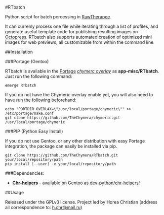 #RTbatch

Python script for batch porcessing in [RawTherapee](https://en.wikipedia.org/wiki/RawTherapee).

It can currenly process one file while iterating through a list of profiles, and generate useful template code for publishing resulting images on [Octopress](https://github.com/imathis/octopress). 
RTbatch also supports automated creation of optimized mini images for web previews, all customizable from within the command line.

##Installation

###Portage (Gentoo)

RTbatch is available in the [Portage](http://en.wikipedia.org/wiki/Portage_(software)) *[chymerc overlay](https://github.com/TheChymera/chymeric)* as **app-misc/RTbatch**.
Just run the following command:

```
emerge RTbatch
```

If you do not have the Chymeric overlay enable yet, you will also need to have run the following beforehand:

```
echo "PORTDIR_OVERLAY=\"/usr/local/portage/chymeric\"" >> /etc/portage/make.conf
git clone https://github.com/TheChymera/chymeric.git /usr/local/portage/chymeric
```


###PIP (Python Easy Install)

If you do not use Gentoo, or any other distribution with easy Portage integration, the package can easily be installed via pip. 

```
git clone https://github.com/TheChymera/RTbatch.git your/local/repository/path
pip install [--user] -e your/local/repository/path
```

###Dependencies:

* [**Chr-helpers**](https://github.com/TheChymera/chr-helpers) - available on Gentoo as [dev-python/chr-helpers](https://github.com/TheChymera/chymeric/tree/master/dev-python/chr-helpers)!

##Usage


Released under the GPLv3 license.
Project led by Horea Christian (address all correspondence to: h.chr@mail.ru)
